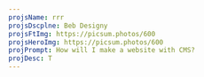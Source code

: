 ```yaml
---
projsName: rrr
projsDscplne: Beb Designy
projsFtImg: https://picsum.photos/600
projsHeroImg: https://picsum.photos/600
projPrompt: How will I make a website with CMS?
projDesc: T
---
```

